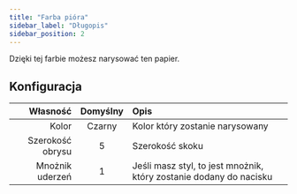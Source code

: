 ```yaml
---
title: "Farba pióra"
sidebar_label: "Długopis"
sidebar_position: 2
---
```


Dzięki tej farbie możesz narysować ten papier.

## Konfiguracja

|         Własność | Domyślny | Opis                                                               |
| ----------------:|:--------:|:------------------------------------------------------------------ |
|            Kolor |  Czarny  | Kolor który zostanie narysowany                                    |
| Szerokość obrysu |    5     | Szerokość skoku                                                    |
|  Mnożnik uderzeń |    1     | Jeśli masz styl, to jest mnożnik, który zostanie dodany do nacisku |
